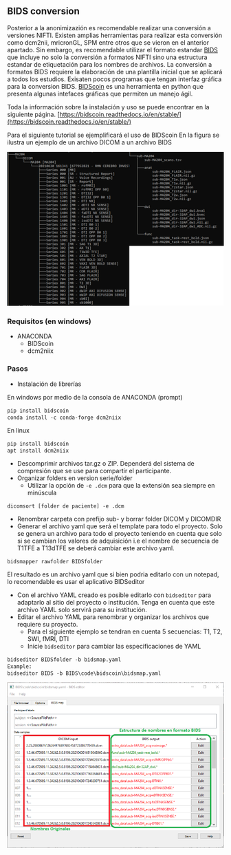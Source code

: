 ## BIDS conversion
Posterior a la anonimizazión es recomendable realizar una conversión a versiones NIFTI. Existen amplias herramientas para realizar esta conversión como dcm2nii, mricronGL, SPM entre otros que se vieron en el anterior apartado. Sin embargo, es recomendable utilizar el formato estandar [BIDS](https://bids.neuroimaging.io) que incluye no solo la conversión a formatos NIFTI sino una estructura estandar de etiquetación para los nombres de archivos.
La conversión a formatos BIDS requiere la elaboración de una plantilla inicial que se aplicará a todos los estudios. Exisaten pocos programas que tengan interfaz gráfica para la conversion BIDS. [BIDScoin](https://bidscoin.readthedocs.io/en/stable/) es una herramienta en python que presenta algunas intefaces gráficas que permiten un manejo ágil.

Toda la información sobre la instalación y uso se puede encontrar en la siguiente página.
[https://bidscoin.readthedocs.io/en/stable/](https://bidscoin.readthedocs.io/en/stable/)

Para el siguiente tutorial se ejemplificará el uso de BIDScoin
En la figura se ilustra un ejemplo de un archivo DICOM a un archivo BIDS

![Bids Format](img/bidsformat.png)

### Requisitos (en windows)

- ANACONDA
	- BIDScoin
	- dcm2niix

### Pasos 

 - Instalación de librerías

En windows por medio de la consola de ANACONDA (prompt)

```console
pip install bidscoin
conda install -c conda-forge dcm2niix
```
En linux

```console
pip install bidscoin
apt install dcm2niix
```

 - Descomprimir archivos tar.gz o ZIP. Dependerá del sistema de compresión que se use para compartir el participante.
 - Organizar folders en version serie/folder
	- Utilizar la opción de `-e .dcm` para que la extensión sea siempre en minúscula
```console
dicomsort [folder de paciente] -e .dcm
```
 - Renombrar carpeta con prefijo sub- y borrar folder DICOM y DICOMDIR
 - Generar el archivo yaml que será el template para todo el proyecto. Solo se genera un archivo para todo el proyecto teniendo en cuenta que solo si se cambian los valores de adquisición i.e el nombre de secuencia de T1TFE a T13dTFE se deberá cambiar este archivo yaml.


```console
bidsmapper rawfolder BIDSfolder 
```

El resultado es un archivo yaml que si bien podria editarlo con un notepad, lo recomendable es usar el aplicativo BIDSeditor

 - Con el archivo YAML creado es posible editarlo con `bidseditor` para adaptarlo al sitio del proyecto o institución. Tenga en cuenta que este archivo YAML solo servirá para su institución.
 - Editar el archivo YAML para renombrar y organizar los archivos que requiere su proyecto.
   - Para el siguiente ejemplo se tendran en cuenta 5 secuencias: T1, T2, SWI, fMRI, DTI
   - Inicie `bidseditor` para cambiar las especificaciones de YAML 
   
```console 
bidseditor BIDSfolder -b bidsmap.yaml
Example:
bidseditor BIDS -b BIDS\code\bidscoin\bidsmap.yaml
```

![editor](img/bidscoin_editor.png)

